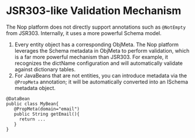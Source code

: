 # JSR303-like Validation Mechanism

The Nop platform does not directly support annotations such as `@NotEmpty` from JSR303. Internally, it uses a more powerful Schema model.

1. Every entity object has a corresponding ObjMeta. The Nop platform leverages the Schema metadata in ObjMeta to perform validation, which is a far more powerful mechanism than JSR303. For example, it recognizes the dictName configuration and will automatically validate against dictionary tables.
2. For JavaBeans that are not entities, you can introduce metadata via the `@PropMeta` annotation; it will be automatically converted into an ISchema metadata object.

```
@DataBean
public class MyBean{
   @PropMeta(domain="email")
   public String getEmail(){
     return ...
   }
}
```
<!-- SOURCE_MD5:773500a046e413c28cb3d25f72a4c293-->
